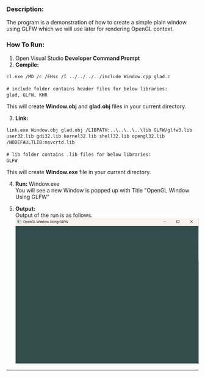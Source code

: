 ### Description:
The program is a demonstration of how to create a simple plain window using GLFW which we will use later for rendering OpenGL context.

### How To Run:
1. Open Visual Studio **Developer Command Prompt**
2. **Compile:** 
```
cl.exe /MD /c /EHsc /I ../../../../include Window.cpp glad.c

# include folder contains header files for below libraries: 
glad, GLFW, KHR  
```
This will create **Window.obj** and **glad.obj** files in your current directory.    

3. **Link:**
```
link.exe Window.obj glad.obj /LIBPATH:..\..\..\..\lib GLFW/glfw3.lib user32.lib gdi32.lib kernel32.lib shell32.lib opengl32.lib /NODEFAULTLIB:msvcrtd.lib

# lib folder contains .lib files for below libraries:
GLFW
```  
This will create **Window.exe** file in your current directory.    

4. **Run:** Window.exe  
You will see a new Window is popped up with Title "OpenGL Window Using GLFW"

5. **Output:**  
Output of the run is as follows.
![Image](./images/output.png)
---

